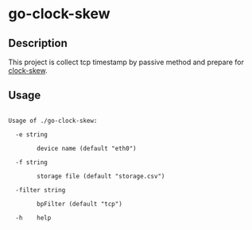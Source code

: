 # go-clock-skew
## Description
This project is collect tcp timestamp by passive method and prepare for [clock-skew](https://github.com/xiaoxuanzi/clock-skew).
## Usage
<pre><code>
Usage of ./go-clock-skew:<br>
  -e string<br>
    	device name (default "eth0")<br>
  -f string<br>
    	storage file (default "storage.csv")<br>
  -filter string<br>
    	bpFilter (default "tcp")<br>
  -h	help<br>
</pre></code>

